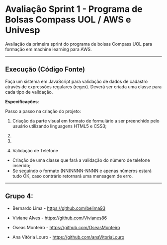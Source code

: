# Avaliação Sprint 1 - Programa de Bolsas Compass UOL / AWS e Univesp

Avaliação da primeira sprint do programa de bolsas Compass UOL para formação em machine learning para AWS.

***

## Execução (Código Fonte)

Faça um sistema em JavaScript para validação de dados de cadastro através de expressões regulares (regex). Deverá ser criada uma classe para cada tipo de validação.

**Especificações**:

Passo a passo na criação do projeto:

1. Criação da parte visual em formato de formulário a ser preenchido pelo usuário utilizando linguagens HTML5 e CSS3;

2. 
3. 

4. Validação de Telefone
- Criação de uma classe que fará a validação do número de telefone inserido;
- Se seguindo o formato (NN)NNNN-NNNN e apenas números estará tudo OK, caso contrário retornará uma mensagem de erro.


***

## Grupo 4:

- Bernardo Lima - https://github.com/belima93

- Viviane Alves - https://github.com/Vivianes86

- Oseas Monteiro - https://github.com/OseasMonteiro

- Ana Vitória Louro - https://github.com/anaVitoriaLouro